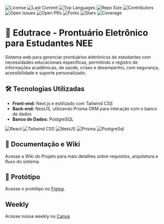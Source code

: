 ![License](https://img.shields.io/github/license/ifpebj-ti/pe-estudantes)
![Last Commit](https://img.shields.io/github/last-commit/ifpebj-ti/pe-estudantes)
![Top Languages](https://img.shields.io/github/languages/top/ifpebj-ti/pe-estudantes)
![Repo Size](https://img.shields.io/github/repo-size/ifpebj-ti/pe-estudantes)
![Contributors](https://img.shields.io/github/contributors/ifpebj-ti/pe-estudantes)
![Open Issues](https://img.shields.io/github/issues/ifpebj-ti/pe-estudantes)
![Open PRs](https://img.shields.io/github/issues-pr/ifpebj-ti/pe-estudantes)
![Forks](https://img.shields.io/github/forks/ifpebj-ti/pe-estudantes)
![Stars](https://img.shields.io/github/stars/ifpebj-ti/pe-estudantes)
![Coverage](https://img.shields.io/badge/Coverage-84.17%25-brightgreen) <!-- COVERAGE_BADGE -->

# 🏫 Edutrace - Prontuário Eletrônico para Estudantes NEE

Sistema web para gerenciar prontuários eletrônicos de estudantes com necessidades educacionais específicas, permitindo o registro de informações acadêmicas, de saúde, crises e desempenho, com segurança, acessibilidade e suporte personalizado.

## 🛠 Tecnologias Utilizadas
- **Front-end:** Next.js e estilizado com Tailwind CSS
- **Back-end:** NestJS, utilizando Prisma ORM para interação com o banco de dados
- **Banco de Dados:** PostgreSQL

![React](https://img.shields.io/badge/React-20232A?style=for-the-badge&logo=react&logoColor=61DAFB)  ![Tailwind CSS](https://img.shields.io/badge/Tailwind_CSS-06B6D4?style=for-the-badge&logo=tailwind-css&logoColor=white) ![NestJS](https://img.shields.io/badge/NestJS-E0234E?style=for-the-badge&logo=nestjs&logoColor=white) ![Prisma](https://img.shields.io/badge/Prisma-2D3748?style=for-the-badge&logo=prisma&logoColor=white) ![PostgreSql](https://img.shields.io/badge/postgresql-4169e1?style=for-the-badge&logo=postgresql&logoColor=white)


## 📖 Documentação e Wiki
Acesse a Wiki do Projeto para mais detalhes sobre requisitos, arquitetura e fluxo do sistema.

## 🎨 Protótipo
Acesse o protótipo no [Figma](https://www.figma.com/design/94COnZtjY5Led94oQUzh6y/PEP?node-id=0-1&t=Xo5pCV3UAPm9EPUW-1).

## Weekly
Acesse nossa weekly no [Canva](https://www.canva.com/design/DAGiByfvEHs/WHHpdFuI2by9KzqRQHypkg/edit?utm_content=DAGiByfvEHs&utm_campaign=designshare&utm_medium=link2&utm_source=sharebutton)
